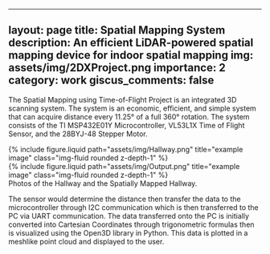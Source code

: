 ---
layout: page
title: Spatial Mapping System
description: An efficient LiDAR-powered spatial mapping device for indoor spatial mapping
img: assets/img/2DXProject.png
importance: 2
category: work
giscus_comments: false
------

The Spatial Mapping using Time-of-Flight Project is an integrated 3D scanning system. The system is an economic, efficient, and simple system that can acquire distance every 11.25° of a full 360° rotation. The system consists of the TI MSP432E01Y Microcontroller, VL53L1X Time of Flight Sensor, and the 28BYJ-48 Stepper Motor.

<div class="row justify-content-sm-center">
    <div class="col-sm-8 mt-3 mt-md-0">
        {% include figure.liquid path="assets/img/Hallway.png" title="example image" class="img-fluid rounded z-depth-1" %}
    </div>
    <div class="col-sm-4 mt-3 mt-md-0">
        {% include figure.liquid path="assets/img/Output.png" title="example image" class="img-fluid rounded z-depth-1" %}
    </div>
</div>
<div class="caption">
    Photos of the Hallway and the Spatially Mapped Hallway. 
</div>

The sensor would determine the distance then transfer the data to the microcontroller through I2C communication which is then transferred to the PC via UART communication. The data transferred onto the PC is initially converted into Cartesian Coordinates through trigonometric formulas then is visualized using the Open3D library in Python. This data is plotted in a meshlike point cloud and displayed to the user. 
